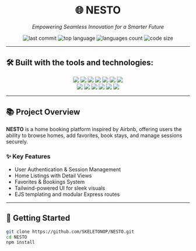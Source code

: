 <h1 align="center">🌐 NESTO</h1>
<p align="center"><i>Empowering Seamless Innovation for a Smarter Future</i></p>

<p align="center">
  <img src="https://img.shields.io/github/last-commit/SKELETONOP/NESTO" alt="last commit" />
  <img src="https://img.shields.io/github/languages/top/SKELETONOP/NESTO" alt="top language" />
  <img src="https://img.shields.io/github/languages/count/SKELETONOP/NESTO" alt="languages count" />
  <img src="https://img.shields.io/github/languages/code-size/SKELETONOP/NESTO" alt="code size" />
</p>

---

## 🛠 Built with the tools and technologies:

<p align="center">
  <img src="https://img.shields.io/badge/Express-black?style=for-the-badge&logo=express&logoColor=white" />
  <img src="https://img.shields.io/badge/JSON-000?style=for-the-badge&logo=json&logoColor=white" />
  <img src="https://img.shields.io/badge/Markdown-000?style=for-the-badge&logo=markdown&logoColor=white" />
  <img src="https://img.shields.io/badge/NPM-CB3837?style=for-the-badge&logo=npm&logoColor=white" />
  <img src="https://img.shields.io/badge/Autoprefixer-DD3735?style=for-the-badge&logo=autoprefixer&logoColor=white" />
  <img src="https://img.shields.io/badge/Mongoose-880000?style=for-the-badge&logo=mongoose&logoColor=white" />
  <img src="https://img.shields.io/badge/PostCSS-DD3A0A?style=for-the-badge&logo=postcss&logoColor=white" />
  <br />
  <img src="https://img.shields.io/badge/.ENV-ffea00?style=for-the-badge&logo=dotenv&logoColor=black" />
  <img src="https://img.shields.io/badge/JavaScript-f7df1e?style=for-the-badge&logo=javascript&logoColor=black" />
  <img src="https://img.shields.io/badge/EJS-8a2be2?style=for-the-badge&logo=javascript&logoColor=white" />
  <img src="https://img.shields.io/badge/Nodemon-76D04B?style=for-the-badge&logo=nodemon&logoColor=white" />
  <img src="https://img.shields.io/badge/MongoDB-47A248?style=for-the-badge&logo=mongodb&logoColor=white" />
  <img src="https://img.shields.io/badge/React-61DAFB?style=for-the-badge&logo=react&logoColor=black" />
</p>

---

## 📚 Project Overview

**NESTO** is a home booking platform inspired by Airbnb, offering users the ability to browse homes, add favorites, book stays, and manage sessions securely.

### ✨ Key Features

- User Authentication & Session Management
- Home Listings with Detail Views
- Favorites & Bookings System
- Tailwind-powered UI for sleek visuals
- EJS templating and modular Express routes

---

## 🚀 Getting Started

```bash
git clone https://github.com/SKELETONOP/NESTO.git
cd NESTO
npm install
